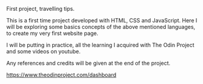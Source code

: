 First project, travelling tips.

This is a first time project developed with HTML, CSS and JavaScript.
Here I will be exploring some basics concepts of the above mentioned languages, to create my very first website page.

I will be putting in practice, all the learning I acquired with The Odin Project and some videos on youtube.

Any references and credits will be given at the end of the project.

https://www.theodinproject.com/dashboard